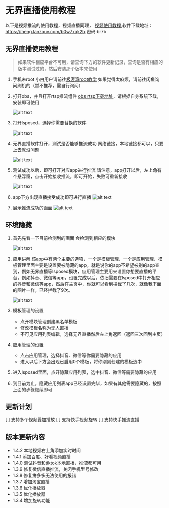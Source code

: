 # 无界直播使用教程
以下是视频推流的使用教程，视频直播同理，
[视频使用教程](https://b23.tv/aDd5wHP),软件下载地址：https://iheng.lanzouv.com/b0w7xqk2b 密码:br7b

## 无界直播使用教程
> 如果软件相应平台不可用，请查询下方的软件更新记录，查询是否有相应的版本测试过的，然后安装那个版本来使用
1. 手机未root
   小白用户请前往[极客湾root教学](https://www.bilibili.com/video/BV1BY4y1H7Mc/?share_source=copy_web&vd_source=dc222e3af05ec62a46b7a294fb8e411f)
   如果觉得太麻烦，请前往闲鱼询问刷机的（暂不推荐，需自行询问）

2. 打开obs，并且打开rtsp推流组件
   [obs rtsp下载地址](https://github.com/iamscottxu/obs-rtspserver/releases/tag/v3.1.0)，请根据自身系统下载，安装即可使用

   ![alt text](/images/image.png)

3. 打开lsposed，选择你需要替换的软件

   ![alt text](/images/image-1.png)

4. 无界直播软件打开，测试是否能够推流成功
   网络链接，本地链接都可以，只要上去就没问题

   ![alt text](/images/image-2.png)

5. 测试成功以后，即可打开对应app进行推流
   请注意，app打开以后，左上角有个悬浮窗，点击开始接收推流，即可开始，失败可重新接收

   ![alt text](/images/image-3.png)

6. app下方出现直播接受成功即可进行直播
   ![alt text](/images/image-4.png)

7. 展示推流成功的画面
   ![alt text](/images/image-5.png)

## 环境隐藏
1. 首先先看一下目前检测到的画面
   会检测到相应的模块

   ![alt text](/images/hml3.jpg)

2. 应用讲解
   该app中有两个主要的选项，一个是模板管理、一个是应用管理、模板管理里面主要是设置要被隐藏的app，就是说你的app不希望被别的app查到，例如无界直播等lsposed模块，应用管理主要用来设置你想要直播的平台，例如抖音、微信等app，设置完成以后，依旧需要在lsposed中打开相应的抖音和微信等app，然后在主页中，你就可以看到拦截了几次，就像我下面的图片一样，已经拦截了9次。

   ![alt text](/images/hml4.jpg)

3. 模板管理的设置
   - 点开模块管理创建黑名单模板
   - 修改模板名称为无人直播
   - 不可见应用列表编辑，选择无界直播然后左上角返回（返回三次回到主页）

4. 应用管理的设置
   - 点击应用管理，选择抖音、微信等你需要隐藏的应用
   - 进入以后下方会出现已启用0个模板，将你刚刚创建的模板选中

5. 进入lsposed里面，点开隐藏应用列表，选中抖音、微信等需要隐藏的应用

6. 到目前为止，隐藏应用列表app已经设置完毕，如果有其他需要隐藏的，按照上面的步骤继续即可
   
## 更新计划
[ ] 支持多个视频叠加播放
[ ] 支持快手视频旋转
[ ] 支持快手推流直播
## 版本更新内容
- 1.4.2 本地视频右上角添加实时时间
- 1.4.1 添加百度、好看视频直播
- 1.4.0 测试抖音和tiktok本地直播，推流都可用
- 1.3.9 修复微信直播推流，关闭手机型号修改
- 1.3.8 修复拼多多无法使用的报错
- 1.3.7 增加淘宝直播
- 1.3.6 优化播放器
- 1.3.5 优化播放器
- 1.3.4 增加旋转功能
